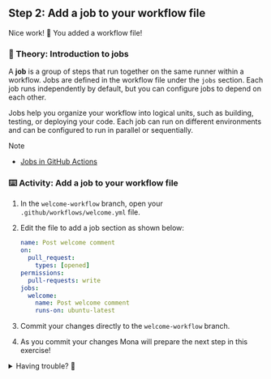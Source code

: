 ## Step 2: Add a job to your workflow file

Nice work! :tada: You added a workflow file!

### 📖 Theory: Introduction to jobs

A **job** is a group of steps that run together on the same runner within a workflow. Jobs are defined in the workflow file under the `jobs` section. Each job runs independently by default, but you can configure jobs to depend on each other.

Jobs help you organize your workflow into logical units, such as building, testing, or deploying your code. Each job can run on different environments and can be configured to run in parallel or sequentially.

> [!NOTE]
>
> - [Jobs in GitHub Actions](https://docs.github.com/en/actions/learn-github-actions/understanding-github-actions#jobs)

### ⌨️ Activity: Add a job to your workflow file

1. In the `welcome-workflow` branch, open your `.github/workflows/welcome.yml` file.
1. Edit the file to add a job section as shown below:

   ```yaml
   name: Post welcome comment
   on:
     pull_request:
       types: [opened]
   permissions:
     pull-requests: write
   jobs:
     welcome:
       name: Post welcome comment
       runs-on: ubuntu-latest
   ```

1. Commit your changes directly to the `welcome-workflow` branch.
1. As you commit your changes Mona will prepare the next step in this exercise!

<details>
<summary>Having trouble? 🤷</summary><br/>

- Make sure the `jobs` section is properly indented in your YAML file.
- Confirm you are editing the correct file and branch.

</details>
